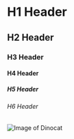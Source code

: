 # H1 Header
## H2 Header
### H3 Header
#### H4 Header
##### H5 Header
###### H6 Header

![Image of Dinocat](https://octodex.github.com/images/dinotocat.png)
